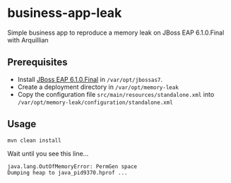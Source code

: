 business-app-leak
=================

Simple business app to reproduce a memory leak on JBoss EAP 6.1.0.Final with Arquillian

## Prerequisites

 * Install [JBoss EAP 6.1.0.Final](http://www.jboss.org/jbossas/downloads/) in `/var/opt/jbossas7`.
 * Create a deployment directory in `/var/opt/memory-leak`
 * Copy the configuration file `src/main/resources/standalone.xml` into `/var/opt/memory-leak/configuration/standalone.xml`

## Usage

    mvn clean install

Wait until you see this line...

    java.lang.OutOfMemoryError: PermGen space
    Dumping heap to java_pid9370.hprof ...


